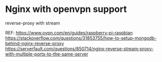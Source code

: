 # Nginx with openvpn support
reverse-proxy with stream

REF:
https://www.ovpn.com/en/guides/raspberry-pi-raspbian
https://stackoverflow.com/questions/31853755/how-to-setup-mongodb-behind-nginx-reverse-proxy
https://serverfault.com/questions/850714/nginx-reverse-stream-proxy-with-multiple-ports-to-the-same-server